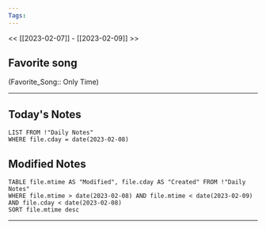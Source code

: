 ```yaml
---
Tags:
---
```

<< [[2023-02-07]] - [[2023-02-09]] >>
## Favorite song
(Favorite_Song:: Only Time)
___
## Today's Notes
```dataview
LIST FROM !"Daily Notes"
WHERE file.cday = date(2023-02-08)
```
## Modified Notes
```dataview
TABLE file.mtime AS "Modified", file.cday AS "Created" FROM !"Daily Notes" 
WHERE file.mtime > date(2023-02-08) AND file.mtime < date(2023-02-09) AND file.cday < date(2023-02-08)
SORT file.mtime desc
```
___
